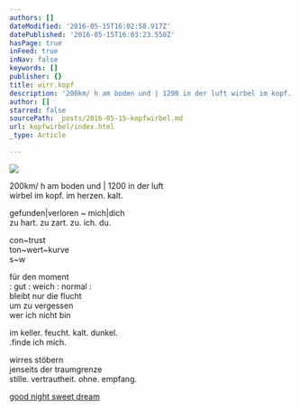 ```yaml
---
authors: []
dateModified: '2016-05-15T16:02:58.917Z'
datePublished: '2016-05-15T16:03:23.550Z'
hasPage: true
inFeed: true
inNav: false
keywords: []
publisher: {}
title: wirr.kopf
description: '200km/ h am boden und | 1200 in der luft wirbel im kopf. im herzen. kalt.'
author: []
starred: false
sourcePath: _posts/2016-05-15-kopfwirbel.md
url: kopfwirbel/index.html
_type: Article

---
```

![](https://s3-us-west-2.amazonaws.com/the-grid-img/p/bd89e6c09f8a1cdaef288ac3e73b25121067e228.jpg)

200km/ h am boden und | 1200 in der luft  
wirbel im kopf. im herzen. kalt.

gefunden|verloren ~ mich|dich  
zu hart. zu zart. zu. ich. du.

con~trust  
ton~wert~kurve  
s~w

für den moment  
: gut : weich : normal :  
bleibt nur die flucht  
um zu vergessen  
wer ich nicht bin

im keller. feucht. kalt. dunkel.  
.finde ich mich.

wirres stöbern  
jenseits der traumgrenze  
stille. vertrautheit. ohne. empfang.

[good night sweet dream][0]

[0]: https://www.youtube.com/watch?v=_VG_zGIss8c